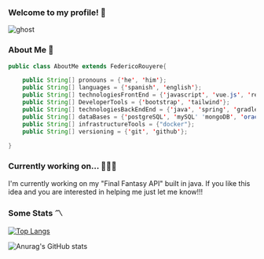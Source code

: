 ### Welcome to my profile! 👋
![ghost](https://user-images.githubusercontent.com/101667265/231874276-2217b0e9-c0d6-494d-8bb1-9327b3527667.gif)

### About Me 👻
```java
public class AboutMe extends FedericoRouyere{

    public String[] pronouns = {'he', 'him'};
    public String[] languages = {'spanish', 'english'};
    public String[] technologiesFrontEnd = {'javascript', 'vue.js', 'react', react native, 'HTML', 'CSS'};
    public String[] DeveloperTools = {'bootstrap', 'tailwind'};
    public String[] technologiesBackEndEnd = {'java', 'spring', 'gradle', 'python', 'fastapi', 'node', 'express'};
    public String[] dataBases = {'postgreSQL', 'mySQL' 'mongoDB', 'oracle(XE)'};
    public String[] infrastructureTools = {"docker"};
    public String[] versioning = {'git', 'github'};
    
}
```
### Currently working on... 👨🏻‍💻
I'm currently working on my "Final Fantasy API" built in java.
If you like this idea and you are interested in helping me just let me know!!!

### Some Stats 〽

[![Top Langs](https://github-readme-stats.vercel.app/api/top-langs/?username=FedeCasper&layout=compact&theme=midnight-purple&langs_count=10)](https://github.com/anuraghazra/github-readme-stats)

![Anurag's GitHub stats](https://github-readme-stats.vercel.app/api?username=FedeCasper&show_icons=true&theme=midnight-purple )


<!--
**FedeCasper/FedeCasper** is a ✨ _special_ ✨ repository because its `README.md` (this file) appears on your GitHub profile.

Here are some ideas to get you started:

- 🔭 I’m currently working on ...
- 🌱 I’m currently learning ...
- 👯 I’m looking to collaborate on ...
- 🤔 I’m looking for help with ...
- 💬 Ask me about ...
- 📫 How to reach me: ...
- 😄 Pronouns: ...
- ⚡ Fun fact: ...
-->


